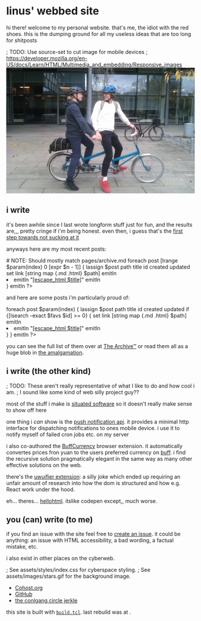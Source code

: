 # linus' webbed site

hi there!
welcome to my personal website.
that's me, the idiot with the red shoes.
this is the dumping ground for all my useless ideas
that are too long for shitposts

; TODO: Use source-set to cut image for mobile devices
; https://developer.mozilla.org/en-US/docs/Learn/HTML/Multimedia_and_embedding/Responsive_images
![Two idiots on a tandem bike](/assets/images/bike.webp)

## i write

it's been awhile since I last wrote longform stuff just for fun,
and the results are,,, pretty cringe if i'm being honest.
even then, i guess that's the [first step towards not sucking at it][jake]

anyways here are my <? emit [set n 3] ?> most recent posts:

<?
    emitln <ul>

	# NOTE: Should mostly match pages/archive.md
    foreach post [lrange $param(index) 0 [expr $n - 1]] {
		lassign $post path title id created updated
        set link [string map {.md .html} $path]
        emitln <li>
        emitln "<a href=\"[escape_html $link]\">[escape_html $title]</a>"
        emitln </li>
    }

    emitln </ul>
?>

and here are some posts i'm particularly proud of:

<?
    set favs [list longing-for-community index-redirection]

    emitln <ul>

    foreach post $param(index) {
		lassign $post path title id created updated

        if {[lsearch -exact $favs $id] >= 0} {
            set link [string map {.md .html} $path]
            emitln <li>
            emitln "<a href=\"[escape_html $link]\">[escape_html $title]</a>"
            emitln </li>
        }
    }

    emitln </ul>
?>

you can see the full list of them over at [The Archive&trade;](/archive.html)
or read them all as a huge blob in [the amalgamation](/amalgamation.html).

[jake]: /assets/images/jake-sucking-at-something.gif

## i write (the other kind)

; TODO: These aren't really representative of what I like to do and how cool i am.
;       I sound like some kind of web silly project guy??

most of the stuff i make is [situated software] so it doesn't really make sense to show off here

[situated software]: https://gwern.net/doc/technology/2004-03-30-shirky-situatedsoftware.html

one thing i *can* show is the [push notification api][pna].
it provides a minimal http interface for dispatching notifications to ones mobile device.
i use it to notify myself of failed cron jobs etc. on my server

[pna]: http://notifications.linus.onl/

i also co-authored the [BuffCurrency] browser extension.
it automatically convertes prices fron yuan to the users preferred currency on [buff].
i find the recursive solution pragmatically elegant
in the same way as many other effective solutions on the web.

[BuffCurrency]: https://github.com/realwakils/buffcurrency
[buff]: https://buff.163.com/

there's the [uwuifier extension][uwu]: a silly joke
which ended up requiring an unfair amount of research into
how the dom is structured and how e.g. React work under the hood.

[uwu]: https://github.com/linnnus/uwu

eh... theres... [hellohtml].
itslike codepen except,, much worse.

[hellohtml]: https://hellohtml.linus.onl/

## you (can) write (to me)

if you find an issue with the site feel free to [create an issue][issue].
it could be anything:
an issue with HTML accessibility,
a bad wording,
a factual mistake,
etc.

[issue]: https://github.com/linnnus/linus.onl/issues/new

i also exist in other places on the cyberweb.

; See assets/styles/index.css for cyberspace styling.
; See assets/images/stars.gif for the background image.
<ul class="cyberspace">
    <li class="cyberspace__item" style="top: 20%; left: 10%;"><a class="cyberspace__item__link" href="https://cohost.org/linuwus/">Cohost.org</a></li>
    <li class="cyberspace__item" style="top: 44%; left: 70%;"><a class="cyberspace__item__link" href="https://github.com/linnnus/">GitHub</a></li>
    <li class="cyberspace__item" style="top: 73%; left: 26%;"><a class="cyberspace__item__link" href="https://discord.gg/ADtHMjKdfB">the conlgang circle jerkle</a></li>
</ul>

this site is built with [`build.tcl`](https://github.com/linnnus/linus.onl).
last rebuild was at <? emit [clock format [clock seconds] -format {%H:%M on %d/%m/%Y}] ?>.
